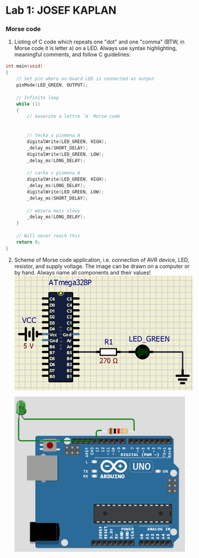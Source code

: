 # Lab 1: JOSEF KAPLAN

### Morse code

1. Listing of C code which repeats one "dot" and one "comma" (BTW, in Morse code it is letter `A`) on a LED. Always use syntax highlighting, meaningful comments, and follow C guidelines:

```c
int main(void)
{
    // Set pin where on-board LED is connected as output
    pinMode(LED_GREEN, OUTPUT);

    // Infinite loop
    while (1)
    {
        // Generate a lettre `A` Morse code


        // tecka v pismenu A
        digitalWrite(LED_GREEN, HIGH);
        _delay_ms(SHORT_DELAY);
        digitalWrite(LED_GREEN, LOW);
        _delay_ms(LONG_DELAY);

        // carka v pismenu A
        digitalWrite(LED_GREEN, HIGH);
        _delay_ms(LONG_DELAY);
        digitalWrite(LED_GREEN, LOW);
        _delay_ms(SHORT_DELAY);

        // mezera mezi slovy
        _delay_ms(LONG_DELAY);
    }

    // Will never reach this
    return 0;
}
```

2. Scheme of Morse code application, i.e. connection of AVR device, LED, resistor, and supply voltage. The image can be drawn on a computer or by hand. Always name all components and their values!
   ![your figure](Led-schema.png)

   ![your figure](Led.png)
